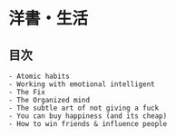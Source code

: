 # 洋書・生活

## 目次
    - Atomic habits
    - Working with emotional intelligent
    - The Fix
    - The Organized mind
    - The subtle art of not giving a fuck
    - You can buy happiness (and its cheap)
    - How to win friends & influence people